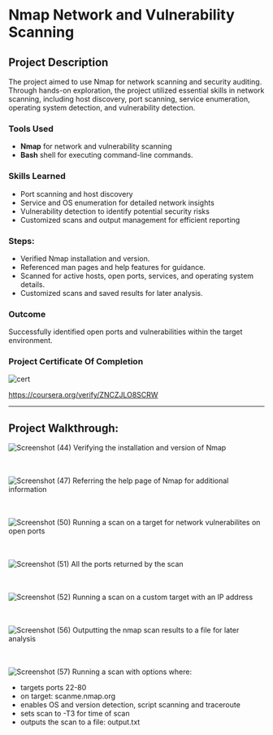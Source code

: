 # Nmap Network and Vulnerability Scanning

## Project Description
The project aimed to use Nmap for network scanning and security auditing. Through hands-on exploration, the project utilized essential skills in network scanning, including host discovery, port scanning, service enumeration, operating system detection, and vulnerability detection.

### Tools Used

- **Nmap** for network and vulnerability scanning
- **Bash** shell for executing command-line commands.

### Skills Learned

- Port scanning and host discovery
- Service and OS enumeration for detailed network insights
- Vulnerability detection to identify potential security risks
- Customized scans and output management for efficient reporting
  
### Steps:
- Verified Nmap installation and version.
- Referenced man pages and help features for guidance.
- Scanned for active hosts, open ports, services, and operating system details.
- Customized scans and saved results for later analysis.
  
### Outcome
Successfully identified open ports and vulnerabilities within the target environment.

### Project Certificate Of Completion
![cert](https://github.com/user-attachments/assets/328df5d4-0ba6-4a26-8a90-89f1ca2f66a5)


https://coursera.org/verify/ZNCZJLO8SCRW

---
## Project Walkthrough:

<p align="center">
  
![Screenshot (44)](https://github.com/user-attachments/assets/26ddca0d-c2de-4446-abd3-36a0397df85b)
Verifying the installation and version of Nmap
<br>
<br>
<br>

![Screenshot (47)](https://github.com/user-attachments/assets/510e75fc-ec99-4483-8624-a6df9d364b21)
Referring the help page of Nmap for additional information
<br>
<br>
<br>

![Screenshot (50)](https://github.com/user-attachments/assets/fca7dc63-720e-417f-9ab5-38ec82b41897)
Running a scan on a target for network vulnerabilites on open ports
<br>
<br>
<br>

![Screenshot (51)](https://github.com/user-attachments/assets/87dee87b-7653-4c7b-8195-3d96f37eb752)
All the ports returned by the scan
<br>
<br>
<br>

![Screenshot (52)](https://github.com/user-attachments/assets/34e9e7e3-45db-449b-ad63-f9d0ec88e75a)
Running a scan on a custom target with an IP address
<br>
<br>
<br>

![Screenshot (56)](https://github.com/user-attachments/assets/e4dac38e-7e14-496f-bcf9-e91fe5ffa6a7)
Outputting the nmap scan results to a file for later analysis
<br>
<br>
<br>

![Screenshot (57)](https://github.com/user-attachments/assets/7a8f05c6-18a9-496a-afdf-34da0d2de9e7)
Running a scan with options where:
- targets ports 22-80
- on target: scanme.nmap.org
- enables OS and version detection, script scanning and traceroute
- sets scan to -T3 for time of scan
- outputs the scan to a file: output.txt
<br>
<br>
<br>
</p>
